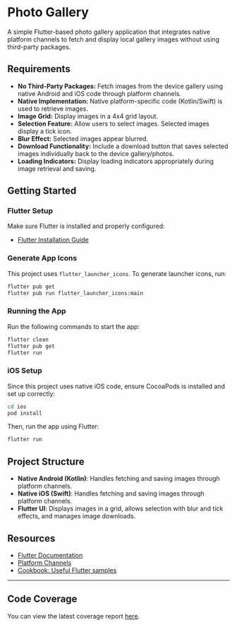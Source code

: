 # Photo Gallery

A simple Flutter-based photo gallery application that integrates native platform channels to fetch and display local gallery images without using third-party packages.

## Requirements

- **No Third-Party Packages:** Fetch images from the device gallery using native Android and iOS code through platform channels.
- **Native Implementation:** Native platform-specific code (Kotlin/Swift) is used to retrieve images.
- **Image Grid:** Display images in a 4x4 grid layout.
- **Selection Feature:** Allow users to select images. Selected images display a tick icon.
- **Blur Effect:** Selected images appear blurred.
- **Download Functionality:** Include a download button that saves selected images individually back to the device gallery/photos.
- **Loading Indicators:** Display loading indicators appropriately during image retrieval and saving.

## Getting Started

### Flutter Setup

Make sure Flutter is installed and properly configured:

- [Flutter Installation Guide](https://docs.flutter.dev/get-started/install)

### Generate App Icons

This project uses `flutter_launcher_icons`. To generate launcher icons, run:

```bash
flutter pub get
flutter pub run flutter_launcher_icons:main
```

### Running the App

Run the following commands to start the app:

```bash
flutter clean
flutter pub get
flutter run
```

### iOS Setup

Since this project uses native iOS code, ensure CocoaPods is installed and set up correctly:

```bash
cd ios
pod install
```

Then, run the app using Flutter:

```bash
flutter run
```

## Project Structure

- **Native Android (Kotlin)**: Handles fetching and saving images through platform channels.
- **Native iOS (Swift)**: Handles fetching and saving images through platform channels.
- **Flutter UI**: Displays images in a grid, allows selection with blur and tick effects, and manages image downloads.

## Resources

- [Flutter Documentation](https://docs.flutter.dev/)
- [Platform Channels](https://docs.flutter.dev/platform-integration/platform-channels)
- [Cookbook: Useful Flutter samples](https://docs.flutter.dev/cookbook)

---

## Code Coverage

You can view the latest coverage report [here](coverage/html/index.html).
